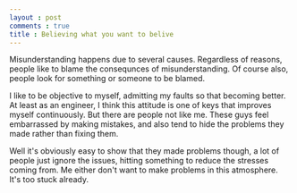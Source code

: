 ```yaml
---
layout : post
comments : true
title : Believing what you want to belive
---
```


Misunderstanding happens due to several causes. Regardless of reasons, people like to blame the consequnces of misunderstanding. Of course also, people look for something or someone to be blamed.

<!--break-->

I like to be objective to myself, admitting my faults so that becoming better. At least as an engineer, I think this attitude is one of keys that improves myself continuously. But there are people not like me. These guys feel embarrassed by making mistakes, and also tend to hide the problems they made rather than fixing them.

Well it's obviously easy to show that they made problems though, a lot of people just ignore the issues, hitting something to reduce the stresses coming from. Me either don't want to make problems in this atmosphere. It's too stuck already.
